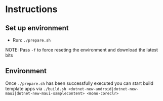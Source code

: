 # Instructions

## Set up environment

- Run: `./prepare.sh`

NOTE: Pass `-f` to force reseting the environment and download the latest bits

## Environment

Once `./prepare.sh` has been successfully executed you can start build template apps via `./build.sh <dotnet-new-android|dotnet-new-maui|dotnet-new-maui-samplecontent> <mono-coreclr>`
